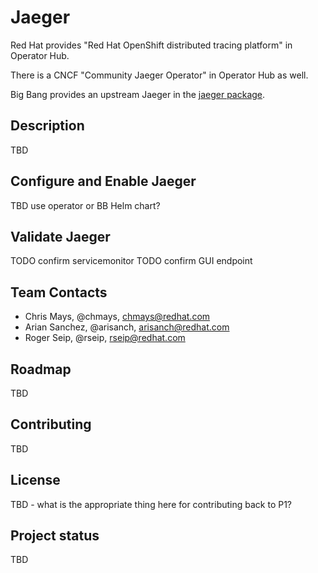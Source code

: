 # Jaeger

Red Hat provides "Red Hat OpenShift distributed tracing platform" in Operator Hub.

There is a CNCF "Community Jaeger Operator" in Operator Hub as well.

Big Bang provides an upstream Jaeger in the [jaeger package](https://repo1.dso.mil/platform-one/big-bang/apps/core/jaeger).

## Description

TBD

## Configure and Enable Jaeger

TBD use operator or BB Helm chart?

## Validate Jaeger

TODO confirm servicemonitor
TODO confirm GUI endpoint

## Team Contacts

- Chris Mays, @chmays, chmays@redhat.com
- Arian Sanchez, @arisanch, arisanch@redhat.com
- Roger Seip, @rseip, rseip@redhat.com

## Roadmap

TBD

## Contributing

TBD

## License

TBD - what is the appropriate thing here for contributing back to P1?

## Project status

TBD

